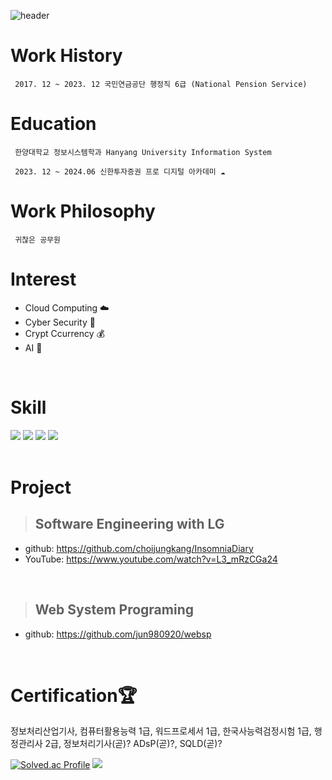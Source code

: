 ![header](https://capsule-render.vercel.app/api?text=👨‍💻👨‍💻👨‍💻&animation=fadeIn)
# Work History
     2017. 12 ~ 2023. 12 국민연금공단 행정직 6급 (National Pension Service)  
     


# Education
     한양대학교 정보시스템학과 Hanyang University Information System  
     
     2023. 12 ~ 2024.06 신한투자증권 프로 디지털 아카데미 ☁️

 # Work Philosophy 
     귀찮은 공무원


# Interest
- Cloud Computing ☁️  
- Cyber Security 🔐
- Crypt Ccurrency 💰
- AI 🤖
<br/>  
   
# Skill
<img src="https://img.shields.io/badge/React-61DAFB?style=for-the-badge&logo=React&logoColor=white"> <img src="https://img.shields.io/badge/SpringBoot-6DB33F?style=for-the-badge&logo=Spring-Boot&logoColor=white"> <img src="https://img.shields.io/badge/C++-00599C?style=for-the-badge&logo=C%2B%2B&logoColor=white"/> <img src="https://img.shields.io/badge/Python-3776AB?style=for-the-badge&logo=Python&logoColor=white">   
<br/>

# Project
> ## Software Engineering with LG  
- github: https://github.com/choijungkang/InsomniaDiary  
- YouTube: https://www.youtube.com/watch?v=L3_mRzCGa24    

<br/>

> ## Web System Programing  
- github: https://github.com/jun980920/websp    

<br/>

# Certification🏆
정보처리산업기사, 컴퓨터활용능력 1급, 워드프로세서 1급, 한국사능력검정시험 1급, 행정관리사 2급, 정보처리기사(곧)? ADsP(곧)?, SQLD(곧)?  

  
[![Solved.ac Profile](http://mazassumnida.wtf/api/v2/generate_badge?boj=junusong12)](https://solved.ac/junusng12/)
<img src="https://github-readme-stats.vercel.app/api/top-langs/?username=NOEL-code&layout=compact"><br><br>


